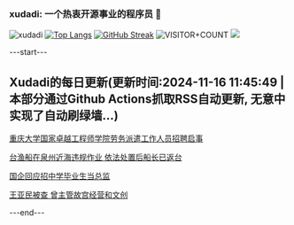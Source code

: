 ### xudadi: 一个热衷开源事业的程序员 👋

![xudadi](https://github-readme-stats-git-masterorgs-github-readme-stats-team.vercel.app/api?username=xudadi)
[![Top Langs](https://github-readme-stats.vercel.app/api/top-langs/?username=xudadi)](https://github.com/anuraghazra/github-readme-stats)
[![GitHub Streak](https://streak-stats.demolab.com?user=xudadi&locale=zh_Hans)](https://git.io/streak-stats)
![VISITOR+COUNT](https://komarev.com/ghpvc/?username=xudadi&label=VISITOR+COUNT)
![](https://raw.githubusercontent.com/xudadi/xudadi/main/assets/github-contribution-grid-snake.svg)


---start---

## Xudadi的每日更新(更新时间:2024-11-16 11:45:49 | 本部分通过Github Actions抓取RSS自动更新, 无意中实现了自动刷绿墙...)

[重庆大学国家卓越工程师学院劳务派遣工作人员招聘启事](https://www.gongkaoleida.com/article/2196271)

[台渔船在泉州近海违规作业 依法处置后船长已返台](https://m.163.com/news/article/JH2HUC58000189PS.html)

[国企回应招中学毕业生当总监](https://m.163.com/news/article/JH2H79GF0514R9OJ.html)

[王亚民被查 曾主管故宫经营和文创](https://m.163.com/news/article/JH29RJ79051482MP.html)

---end---
